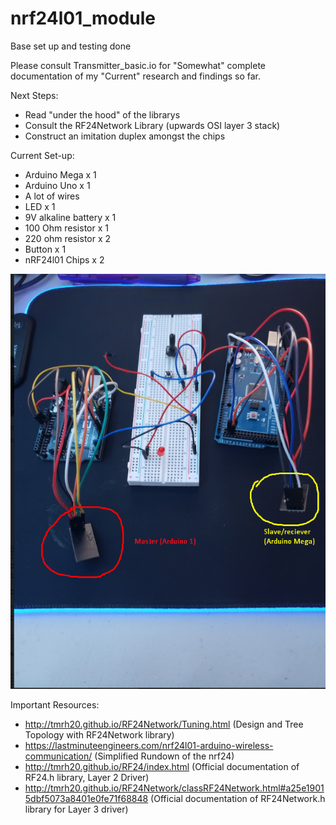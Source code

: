 # nrf24l01_module

Base set up and testing done

Please consult Transmitter_basic.io for "Somewhat" complete documentation of my "Current" research and findings so far.

Next Steps:
  - Read "under the hood" of the librarys
  - Consult the RF24Network Library (upwards OSI layer 3 stack)
  - Construct an imitation duplex amongst the chips
  
  
Current Set-up:
  - Arduino Mega x 1
  - Arduino Uno x 1
  - A lot of wires
  - LED x 1
  - 9V alkaline battery x 1
  - 100 Ohm resistor x 1
  - 220 ohm resistor x 2
  - Button x 1
  - nRF24l01 Chips x 2


![alt text](https://github.com/samuelgerard/nrf24l01_module/blob/main/Example_picture.png)

Important Resources:
  - http://tmrh20.github.io/RF24Network/Tuning.html (Design and Tree Topology with RF24Network library)
  - https://lastminuteengineers.com/nrf24l01-arduino-wireless-communication/ (Simplified Rundown of the nrf24)
  - http://tmrh20.github.io/RF24/index.html (Official documentation of RF24.h library, Layer 2 Driver)
  - http://tmrh20.github.io/RF24Network/classRF24Network.html#a25e19015dbf5073a8401e0fe71f68848 (Official documentation of RF24Network.h library for Layer 3 driver)
